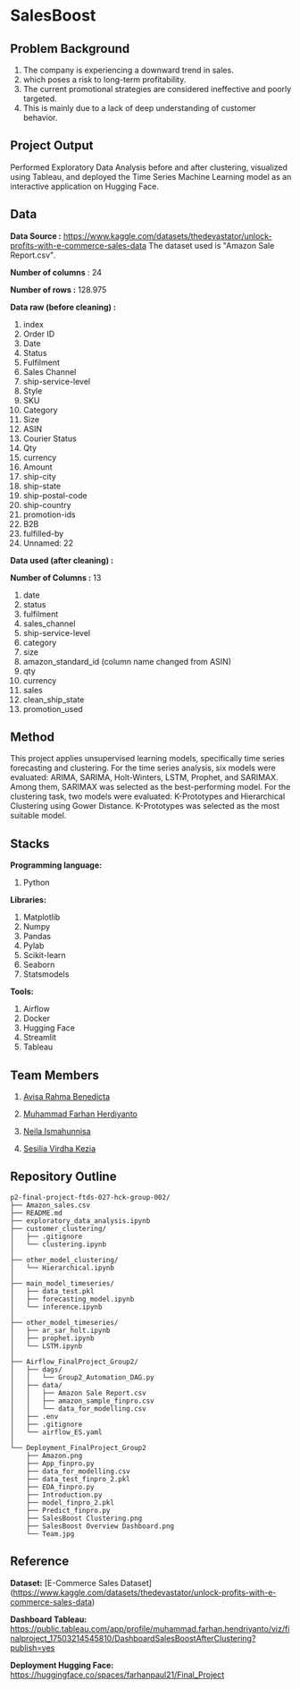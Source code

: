 # SalesBoost

## Problem Background

1. The company is experiencing a downward trend in sales.
2. which poses a risk to long-term profitability.
3. The current promotional strategies are considered ineffective and poorly targeted.
4. This is mainly due to a lack of deep understanding of customer behavior.


## Project Output

Performed Exploratory Data Analysis before and after clustering, visualized using Tableau, and deployed the Time Series Machine Learning model as an interactive application on Hugging Face.


## Data

**Data Source :** https://www.kaggle.com/datasets/thedevastator/unlock-profits-with-e-commerce-sales-data
The dataset used is "Amazon Sale Report.csv".

**Number of columns** : 24

**Number of rows :** 128.975

**Data raw (before cleaning) :**

1. index
2. Order ID
3. Date
4. Status
5. Fulfilment
6. Sales Channel
7. ship-service-level
8. Style
9. SKU
10. Category
11. Size
12. ASIN
13. Courier Status
14. Qty
15. currency
16. Amount
17. ship-city
18. ship-state
19. ship-postal-code
20. ship-country
21. promotion-ids
22. B2B
23. fulfilled-by
24. Unnamed: 22

**Data used (after cleaning) :**

**Number of Columns :** 13
1. date
2. status
3. fulfilment
4. sales_channel
5. ship-service-level
6. category
7. size
8. amazon_standard_id (column name changed from ASIN)
9. qty
10. currency
11. sales
12. clean_ship_state
13. promotion_used


## Method
This project applies unsupervised learning models, specifically time series forecasting and clustering. For the time series analysis, six models were evaluated: ARIMA, SARIMA, Holt-Winters, LSTM, Prophet, and SARIMAX. Among them, SARIMAX was selected as the best-performing model.
For the clustering task, two models were evaluated: K-Prototypes and Hierarchical Clustering using Gower Distance. K-Prototypes was selected as the most suitable model.


## Stacks
**Programming language:**
1. Python

**Libraries:**
1. Matplotlib
2. Numpy
3. Pandas
4. Pylab
5. Scikit-learn
6. Seaborn
7. Statsmodels

**Tools:**
1. Airflow
2. Docker
3. Hugging Face
4. Streamlit
5. Tableau


## Team Members

1. [Avisa Rahma Benedicta](https://www.linkedin.com/in/avisa-rahma-benedicta-7b354a200/)

2. [Muhammad Farhan Herdiyanto](https://www.linkedin.com/in/muhammad-farhan-hendriyanto-48a0a320b/)

3. [Neila Ismahunnisa](https://www.linkedin.com/in/neila-ismahunnisa/)

4. [Sesilia Virdha Kezia](https://www.linkedin.com/in/sesilia-virdha-kezia-5922a736b/)


## Repository Outline

```
p2-final-project-ftds-027-hck-group-002/
├── Amazon_sales.csv
├── README.md
├── exploratory_data_analysis.ipynb
├── customer_clustering/
│   ├── .gitignore
│   └── clustering.ipynb
│
├── other_model_clustering/
│   └── Hierarchical.ipynb
│
├── main_model_timeseries/
│   ├── data_test.pkl
│   ├── forecasting_model.ipynb
│   └── inference.ipynb
│
├── other_model_timeseries/
│   ├── ar_sar_holt.ipynb
│   ├── prophet.ipynb
│   └── LSTM.ipynb
│ 
├── Airflow_FinalProject_Group2/
│   ├── dags/
│   │   └── Group2_Automation_DAG.py
│   ├── data/
│   │   ├── Amazon Sale Report.csv
│   │   ├── amazon_sample_finpro.csv
│   │   └── data_for_modelling.csv
│   ├── .env
│   ├── .gitignore
│   └── airflow_ES.yaml
│   
└── Deployment_FinalProject_Group2
    ├── Amazon.png
    ├── App_finpro.py
    ├── data_for_modelling.csv
    ├── data_test_finpro_2.pkl
    ├── EDA_finpro.py
    ├── Introduction.py
    ├── model_finpro_2.pkl
    ├── Predict_finpro.py
    ├── SalesBoost Clustering.png
    ├── SalesBoost Overview Dashboard.png
    └── Team.jpg

```

## Reference
**Dataset:**
[E-Commerce Sales Dataset] (https://www.kaggle.com/datasets/thedevastator/unlock-profits-with-e-commerce-sales-data)

**Dashboard Tableau:**
https://public.tableau.com/app/profile/muhammad.farhan.hendriyanto/viz/finalproject_17503214545810/DashboardSalesBoostAfterClustering?publish=yes

**Deployment Hugging Face:**
https://huggingface.co/spaces/farhanpaul21/Final_Project
